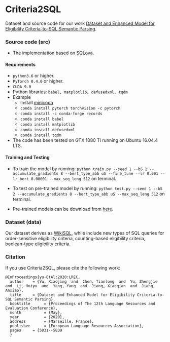 
# Criteria2SQL

Dataset and source code for our work [Dataset and Enhanced Model for Eligibility Criteria-to-SQL Semantic Parsing](http://www.lrec-conf.org/proceedings/lrec2020/pdf/2020.lrec-1.714.pdf).

### Source code (src)
- The implementation based on [SQLova](https://github.com/naver/sqlova). 
#### Requirements
- `python3.6` or higher.
- `PyTorch 0.4.0` or higher.
- `CUDA 9.0`
- Python libraries: `babel, matplotlib, defusedxml, tqdm`
- Example
    - Install [minicoda](https://conda.io/miniconda.html)
    - `conda install pytorch torchvision -c pytorch`
    - `conda install -c conda-forge records`
    - `conda install babel` 
    - `conda install matplotlib`
    - `conda install defusedxml`
    - `conda install tqdm`
- The code has been tested on GTX 1080 Ti running on Ubuntu 16.04.4 LTS.

#### Training and Testing

- To train the model by running:
 `python train.py --seed 1 --bS 2 --accumulate_gradients 8 --bert_type_abb uS --fine_tune --lr 0.001 --lr_bert 0.00001 --max_seq_leng 512` on terminal.

- To test on pre-trained model by running:
 `python test.py --seed 1 --bS 2 --accumulate_gradients 8 --bert_type_abb uS --max_seq_leng 512` on terminal.

- Pre-trained models can be download from [here](https://github.com/naver/sqlova/releases). 

### Dataset (data)
Our dataset derives as [WikiSQL](https://github.com/salesforce/WikiSQL),  while include new types of SQL queries for order-sensitive eligibility criteria, counting-based eligibility criteria, boolean-type eligibility criteria.

###  Citation

If you use Criteria2SQL, please cite the following work:
```
@InProceedings{yu-EtAl:2020:LREC,
  author    = {Yu, Xiaojing  and  Chen, Tianlong  and  Yu, Zhengjie  and  Li, Huiyu  and  Yang, Yang  and  Jiang, Xiaoqian  and  Jiang, Anxiao},
  title     = {Dataset and Enhanced Model for Eligibility Criteria-to-SQL Semantic Parsing},
  booktitle      = {Proceedings of The 12th Language Resources and Evaluation Conference},
  month          = {May},
  year           = {2020},
  address        = {Marseille, France},
  publisher      = {European Language Resources Association},
  pages     = {5831--5839
  }
```
